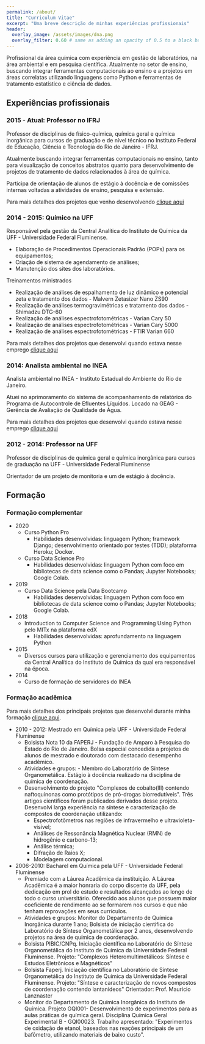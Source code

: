 ```yaml
---
permalink: /about/
title: "Curriculum Vitae"
excerpt: "Uma breve descrição de minhas experiências profissionais"
header:
  overlay_image: /assets/images/dna.png
  overlay_filter: 0.60 # same as adding an opacity of 0.5 to a black background
---
```


Profissional da área química com experiência em gestão de laboratórios, na área ambiental e em pesquisa científica. Atualmente no setor de ensino, buscando integrar ferramentas computacionais ao ensino e a projetos em áreas correlatas utilizando linguagens como Python e ferramentas de tratamento estatístico e ciência de dados.

## Experiências profissionais

### 2015 - Atual: Professor no IFRJ

Professor de disciplinas de físico-química, química geral e química inorgânica para cursos de graduação e de nível técnico no Instituto Federal de Educação, Ciência e Tecnologia do Rio de Janeiro - IFRJ.

Atualmente buscando integrar ferramentas computacionais no ensino, tanto para visualização de conceitos abstratos quanto para desenvolvimento de projetos de tratamento de dados relacionados à área de química.

Participa de orientação de alunos de estágio à docência e de comissões internas voltadas a atividades de ensino, pesquisa e extensão.

Para mais detalhes dos projetos que venho desenvolvendo [clique aqui](projects.md#desenvolvimento-de-materiais-interativos-para-ensino-de-química)

### 2014 - 2015: Químico na UFF

Responsável pela gestão da Central Analítica do Instituto de Química da UFF - Universidade Federal Fluminense.

- Elaboração de Procedimentos Operacionais Padrão (POPs) para os equipamentos;
- Criação de sistema de agendamento de análises;
- Manutenção dos sites dos laboratórios.

Treinamentos ministrados
- Realização de análises de espalhamento de luz dinâmico e potencial zeta e tratamento dos dados - Malvern Zetasizer Nano ZS90
- Realização de análises termogravimétricas e tratamento dos dados - Shimadzu DTG-60
- Realização de análises espectrofotométricas - Varian Cary 50
- Realização de análises espectrofotométricas - Varian Cary 5000
- Realização de análises espectrofotométricas - FTIR Varian 660

Para mais detalhes dos projetos que desenvolvi quando estava nesse emprego [clique aqui](projects.md#2014---2015-gestão-de-laboratórios-multiusuários-de-uma-central-analítica)

### 2014: Analista ambiental no INEA

Analista ambiental no INEA - Instituto Estadual do Ambiente do Rio de Janeiro.

Atuei no aprimoramento do sistema de acompanhamento de relatórios do Programa de Autocontrole de Efluentes Líquidos. Locado na GEAG - Gerência de Avaliação de Qualidade de Água.

Para mais detalhes dos projetos que desenvolvi quando estava nesse emprego [clique aqui](projects.md#2014-aprimoramento-de-sistema-de-acompanhamento-de-efluentes-líquidos)

### 2012 - 2014: Professor na UFF

Professor de disciplinas de química geral e química inorgânica para cursos de graduação na UFF - Universidade Federal Fluminense

Orientador de um projeto de monitoria e um de estágio à docência.

## Formação

### Formação complementar

- 2020
  - Curso Python Pro
    - Habilidades desenvolvidas: linguagem Python; framework Django; desenvolvimento orientado por testes (TDD); plataforma Heroku; Docker.
  - Curso Data Science Pro
    - Habilidades desenvolvidas: linguagem Python com foco em bibliotecas de data science como o Pandas; Jupyter Notebooks; Google Colab.
- 2019
  - Curso Data Science pela Data Bootcamp
    - Habilidades desenvolvidas: linguagem Python com foco em bibliotecas de data science como o Pandas; Jupyter Notebooks; Google Colab.
- 2018
  - Introduction to Computer Science and Programming Using Python pelo MITx na plataforma edX
    - Habilidades desenvolvidas: aprofundamento na linguagem Python
- 2015
  - Diversos cursos para utilização e gerenciamento dos equipamentos da Central Analítica do Instituto de Química da qual era responsável na época.
- 2014
  - Curso de formação de servidores do INEA

### Formação acadêmica

Para mais detalhes dos principais projetos que desenvolvi durante minha formação [clique aqui](projects.md#2008---2013-síntese-e-caracterização-de-compostos-com-atividade-antitumoral).

- 2010 - 2012: Mestrado em Química pela UFF - Universidade Federal Fluminense
  - Bolsista Nota 10 da FAPERJ - Fundação de Amparo à Pesquisa do Estado do Rio de Janeiro. Bolsa especial concedida a projetos de alunos de mestrado e doutorado com destacado desempenho acadêmico.
  - Atividades e grupos: - Membro do Laboratório de Síntese Organometálica. Estágio à docência realizado na disciplina de química de coordenação.
  - Desenvolvimento do projeto "Complexos de cobalto(III) contendo naftoquinonas como protótipos de pró-drogas biorredutíveis". Três artigos científicos foram publicados derivados desse projeto. Desenvolvi larga experiência na síntese e caracterização de compostos de coordenação utilizando:
    - Espectrofotômetros nas regiões de infravermelho e ultravioleta-visível;
    - Análises de Ressonância Magnética Nuclear (RMN) de hidrogênio e carbono-13;
    - Análise térmica;
    - Difração de Raios X;
    - Modelagem computacional.
- 2006-2010: Bacharel em Química pela UFF - Universidade Federal Fluminense
  - Premiado com a Láurea Acadêmica da instituição. A Láurea Acadêmica é a maior honraria do corpo discente da UFF, pela dedicação em prol do estudo e resultados alcançados ao longo de todo o curso universitário. Oferecido aos alunos que possuem maior coeficiente de rendimento ao se formarem nos cursos e que não tenham reprovações em seus currículos.
  - Atividades e grupos: Monitor do Departamento de Química Inorgânica durante 1 ano; Bolsista de iniciação científica do Laboratório de Síntese Organometálica por 2 anos, desenvolvendo projetos na área de química de coordenação.
  - Bolsista PIBIC/CNPq. Iniciação científica no Laboratório de Síntese Organometálica do Instituto de Química da Universidade Federal Fluminense. Projeto: "Complexos Heteromultimetálicos: Síntese e Estudos Eletrônicos e Magnéticos"
  - Bolsista Faperj. Iniciação científica no Laboratório de Síntese Organometálica do Instituto de Química da Universidade Federal Fluminense. Projeto: "Síntese e caracterização de novos compostos de coordenação contendo lantanídeos" Orientador: Prof. Mauricio Lanznaster
  - Monitor do Departamento de Química Inorgânica do Instituto de Química. Projeto GQI001- Desenvolvimento de experimentos para as aulas práticas de química geral. Disciplina Química Geral Experimental B - GQI00023. Trabalho apresentado: "Experimentos de oxidação de etanol, baseados nas reações principais de um bafômetro, utilizando materiais de baixo custo".


